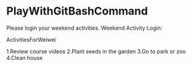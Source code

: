# PlayWithGitBashCommand

Please login your weekend activities.
Weekend Activity Login:

ActivitiesForWeiwei

1.Review course videos
2.Plant seeds in the garden
3.Go to park or zoo
4.Clean house
